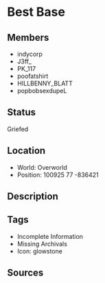 # Best Base

## Members
- indycorp
- J3ff_
- PK_117
- poofatshirt
- HILLBENNY_BLATT
- popbobsexdupeL

## Status
Griefed

## Location
- World: Overworld 
- Position: 100925 77 -836421

## Description

## Tags
- Incomplete Information
- Missing Archivals
- Icon: glowstone

## Sources
